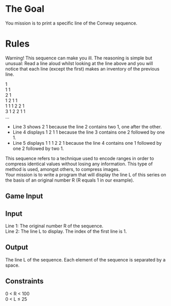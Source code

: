 # The Goal
You mission is to print a specific line of the Conway sequence.
#	Rules
Warning! This sequence can make you ill. The reasoning is simple but unusual: Read a line aloud whilst looking at the line above and you will notice that each line (except the first) makes ​​an inventory of the previous line.

1  
1 1  
2 1  
1 2 1 1  
1 1 1 2 2 1  
3 1 2 2 1 1  
...  
- Line 3 shows 2 1 because the line 2 contains two 1, one after the other.
- Line 4 displays 1 2 1 1 because the line 3 contains one 2 followed by one 1.
- Line 5 displays 1 1 1 2 2 1 because the line 4 contains one 1 followed by one 2 followed by two 1.

This sequence refers to a technique used to encode ranges in order to compress identical values ​​without losing any information. This type of method is used, amongst others, to compress images.  
Your mission is to write a program that will display the line L of this series on the basis of an original number R (R equals 1 in our example).  

##	Game Input
## Input
Line 1: The original number R of the sequence.  
Line 2: The line L to display. The index of the first line is 1.  

## Output
The line L of the sequence. Each element of the sequence is separated by a space.
## Constraints
0 < R < 100  
0 < L ≤ 25  
